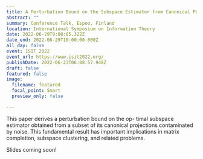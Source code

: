 ```yaml
---
title: A Perturbation Bound on the Subspace Estimator from Canonical Projections
abstract: ""
summary: Conference Talk, Espoo, Finland
location: International Symposium on Information Theory
date: 2022-06-29T9:00:05.322Z
date_end: 2022-06-29T10:00:00.000Z
all_day: false
event: ISIT 2022
event_url: https://www.isit2022.org/
publishDate: 2022-06-23T06:08:57.948Z
draft: false
featured: false
image:
  filename: featured
  focal_point: Smart
  preview_only: false

---
```



This paper derives a perturbation bound on the op- timal subspace estimator obtained from a subset of its canonical projections contaminated by noise. This fundamental result has important implications in matrix completion, subspace clustering, and related problems.

Slides coming soon!
